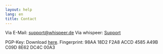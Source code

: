 ```yaml
---
layout: help
lang: en
title: Contact
---
```


Via E-Mail: [support@whispeer.de](support@whispeer.de)
Via whispeer: [Support](/user/support)

PGP-Key: Download [here](/assets/support_whispeer_pub.asc).
Fingerprint: 98AA 18D2 F2A8 ACCD 4585 A49B C09D 8E62 DC4C 00A3
